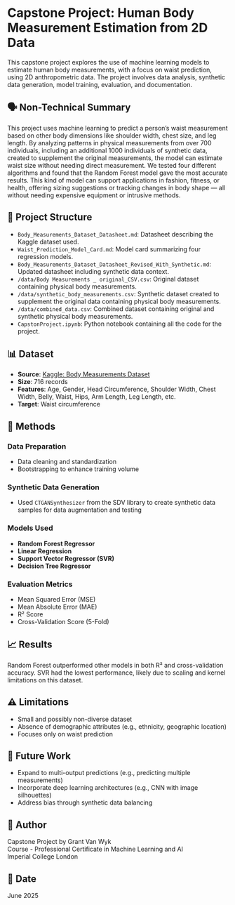 
# Capstone Project: Human Body Measurement Estimation from 2D Data

This capstone project explores the use of machine learning models to estimate human body measurements, with a focus on waist prediction, using 2D anthropometric data. The project involves data analysis, synthetic data generation, model training, evaluation, and documentation.

## 🗣️ Non-Technical Summary

This project uses machine learning to predict a person’s waist measurement based on other body dimensions like shoulder width, chest size, and leg length. By analyzing patterns in physical measurements from over 700 individuals, including an additional 1000 individuals of synthetic data, created to supplement the original measurements, the model can estimate waist size without needing direct measurement. We tested four different algorithms and found that the Random Forest model gave the most accurate results. This kind of model can support applications in fashion, fitness, or health, offering sizing suggestions or tracking changes in body shape — all without needing expensive equipment or intrusive methods.

## 📁 Project Structure

- `Body_Measurements_Dataset_Datasheet.md`: Datasheet describing the Kaggle dataset used.
- `Waist_Prediction_Model_Card.md`: Model card summarizing four regression models.
- `Body_Measurements_Dataset_Datasheet_Revised_With_Synthetic.md`: Updated datasheet including synthetic data context.
- `/data/Body Measurements _ original_CSV.csv`: Original dataset containing physical body measurements.
- `/data/synthetic_body_measurements.csv`: Synthetic dataset created to supplement the original data containing physical body measurements.
- `/data/combined_data.csv`: Combined dataset containing original and synthetic physical body measurements.
- `CapstonProject.ipynb`: Python notebook containing all the code for the project.

## 📊 Dataset

- **Source**: [Kaggle: Body Measurements Dataset](https://www.kaggle.com/datasets/saurabhshahane/body-measurements-dataset)
- **Size**: 716 records
- **Features**: Age, Gender, Head Circumference, Shoulder Width, Chest Width, Belly, Waist, Hips, Arm Length, Leg Length, etc.
- **Target**: Waist circumference

## 🧪 Methods

### Data Preparation
- Data cleaning and standardization
- Bootstrapping to enhance training volume

### Synthetic Data Generation
- Used `CTGANSynthesizer` from the SDV library to create synthetic data samples for data augmentation and testing

### Models Used
- **Random Forest Regressor**
- **Linear Regression**
- **Support Vector Regressor (SVR)**
- **Decision Tree Regressor**

### Evaluation Metrics
- Mean Squared Error (MSE)
- Mean Absolute Error (MAE)
- R² Score
- Cross-Validation Score (5-Fold)

## 📈 Results

Random Forest outperformed other models in both R² and cross-validation accuracy. SVR had the lowest performance, likely due to scaling and kernel limitations on this dataset.

## ⚠️ Limitations

- Small and possibly non-diverse dataset
- Absence of demographic attributes (e.g., ethnicity, geographic location)
- Focuses only on waist prediction

## 📌 Future Work

- Expand to multi-output predictions (e.g., predicting multiple measurements)
- Incorporate deep learning architectures (e.g., CNN with image silhouettes)
- Address bias through synthetic data balancing

## 👤 Author

Capstone Project by Grant Van Wyk  
Course - Professional Certificate in Machine Learning and AI  
Imperial College London

## 📅 Date

June 2025
